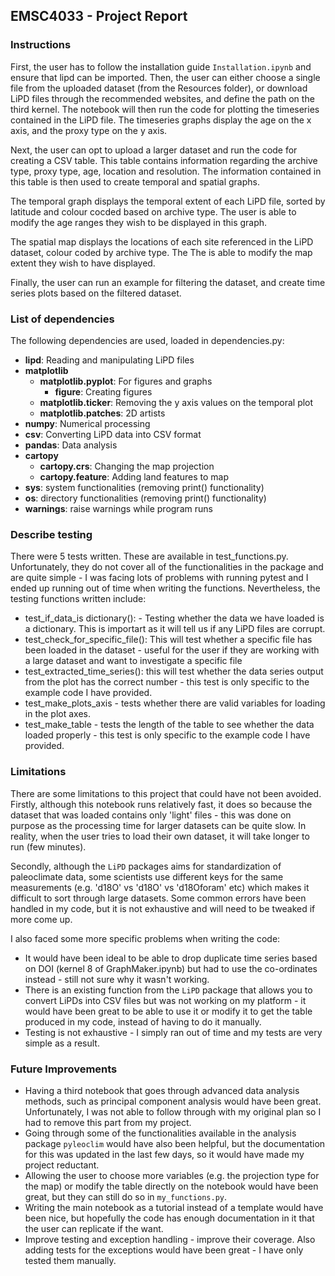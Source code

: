 ## EMSC4033 - Project Report

### Instructions 

First, the user has to follow the installation guide `Installation.ipynb` and ensure that lipd can be imported. Then, the user can either choose a single file from the uploaded dataset (from the Resources folder), or download LiPD files through the recommended websites, and define the path on the third kernel. The notebook will then run the code for plotting the timeseries contained in the LiPD file. The timeseries graphs display the age on the x axis, and the proxy type on the y axis. 

Next, the user can opt to upload a larger dataset and run the code for creating a CSV table. This table contains information regarding the archive type, proxy type, age, location and resolution. The information contained in this table is then used to create temporal and spatial graphs. 

The temporal graph displays the temporal extent of each LiPD file, sorted by latitude and colour cocded based on archive type. The user is able to modify the age ranges they wish to be displayed in this graph. 

The spatial map displays the locations of each site referenced in the LiPD dataset, colour coded by archive type. The The is able to modify the map extent they wish to have displayed. 

Finally, the user can run an example for filtering the dataset, and create time series plots based on the filtered dataset. 


### List of dependencies	

The following dependencies are used, loaded in dependencies.py:
- **lipd**: Reading and manipulating LiPD files
- **matplotlib**
  - **matplotlib.pyplot**: For figures and graphs 
    - **figure**: Creating figures 
  - **matplotlib.ticker**: Removing the y axis values on the temporal plot  
  - **matplotlib.patches**: 2D artists 
- **numpy**: Numerical processing 
- **csv**: Converting LiPD data into CSV format
- **pandas**: Data analysis
- **cartopy**
  - **cartopy.crs**: Changing the map projection
  - **cartopy.feature**: Adding land features to map 
- **sys**: system functionalities (removing print() functionality)
- **os**: directory functionalities (removing print() functionality)
- **warnings**: raise warnings while program runs



### Describe testing	

There were 5 tests written. These are available in test_functions.py. Unfortunately, they do not cover all of the functionalities in the package and are quite simple - I was facing lots of problems with running pytest and I ended up running out of time when writing the functions.
Nevertheless, the testing functions written include:
- test_if_data_is dictionary(): - Testing whether the data we have loaded is a dictionary. This is importart as it will tell us if any LiPD files are corrupt.
- test_check_for_specific_file(): This will test whether a specific file has been loaded in the dataset - useful for the user if they are working with a large dataset and want to investigate a specific file
- test_extracted_time_series(): this will test whether the data series output from the plot has the correct number - this test is only specific to the example code I have provided.
- test_make_plots_axis - tests whether there are valid variables for loading in the plot axes.
- test_make_table - tests the length of the table to see whether the data loaded properly - this test is only specific to the example code I have provided.


### Limitations

There are some limitations to this project that could have not been avoided. Firstly, although this notebook runs relatively fast, it does so because the dataset that was loaded contains only 'light' files - this was done on purpose as the processing time for larger datasets can be quite slow. In reality, when the user tries to load their own dataset, it will take longer to run (few minutes). 

Secondly, although the `LiPD` packages aims for standardization of paleoclimate data, some scientists use different keys for the same measurements (e.g. 'd18O' vs 'd18O' vs 'd18Oforam' etc) which makes it difficult to sort through large datasets. Some common errors have been handled in my code, but it is not exhaustive and will need to be tweaked if more come up. 

I also faced some more specific problems when writing the code: 
- It would have been ideal to be able to drop duplicate time series based on DOI (kernel 8 of GraphMaker.ipynb) but had to use the co-ordinates instead - still not sure why it wasn't working. 
- There is an existing function from the `LiPD` package that allows you to convert LiPDs into CSV files but was not working on my platform - it would have been great to be able to use it or modify it to get the table produced in my code, instead of having to do it manually.
- Testing is not exhaustive - I simply ran out of time and my tests are very simple as a result. 


### Future Improvements	
- Having a third notebook that goes through advanced data analysis methods, such as principal component analysis would have been great. Unfortunately, I was not able to follow through with my original plan so I had to remove this part from my project.
- Going through some of the functionalities available in the analysis package `pyleoclim` would have also been helpful, but the documentation for this was updated in the last few days, so it would have made my project reductant. 
- Allowing the user to choose more variables (e.g. the projection type for the map) or modify the table directly on the notebook would have been great, but they can still do so in `my_functions.py`.
- Writing the main notebook as a tutorial instead of a template would have been nice, but hopefully the code has enough documentation in it that the user can replicate if the want.
- Improve testing and exception handling - improve their coverage. Also adding tests for the exceptions would have been great - I have only tested them manually.


